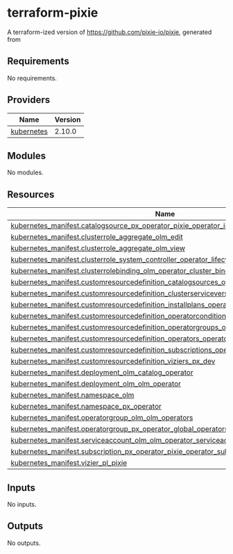 # terraform-pixie

A terraform-ized version of <https://github.com/pixie-io/pixie>, generated from

## Requirements

No requirements.

## Providers

| Name | Version |
|------|---------|
| <a name="provider_kubernetes"></a> [kubernetes](#provider\_kubernetes) | 2.10.0 |

## Modules

No modules.

## Resources

| Name | Type |
|------|------|
| [kubernetes_manifest.catalogsource_px_operator_pixie_operator_index](https://registry.terraform.io/providers/hashicorp/kubernetes/latest/docs/resources/manifest) | resource |
| [kubernetes_manifest.clusterrole_aggregate_olm_edit](https://registry.terraform.io/providers/hashicorp/kubernetes/latest/docs/resources/manifest) | resource |
| [kubernetes_manifest.clusterrole_aggregate_olm_view](https://registry.terraform.io/providers/hashicorp/kubernetes/latest/docs/resources/manifest) | resource |
| [kubernetes_manifest.clusterrole_system_controller_operator_lifecycle_manager](https://registry.terraform.io/providers/hashicorp/kubernetes/latest/docs/resources/manifest) | resource |
| [kubernetes_manifest.clusterrolebinding_olm_operator_cluster_binding_olm](https://registry.terraform.io/providers/hashicorp/kubernetes/latest/docs/resources/manifest) | resource |
| [kubernetes_manifest.customresourcedefinition_catalogsources_operators_coreos_com](https://registry.terraform.io/providers/hashicorp/kubernetes/latest/docs/resources/manifest) | resource |
| [kubernetes_manifest.customresourcedefinition_clusterserviceversions_operators_coreos_com](https://registry.terraform.io/providers/hashicorp/kubernetes/latest/docs/resources/manifest) | resource |
| [kubernetes_manifest.customresourcedefinition_installplans_operators_coreos_com](https://registry.terraform.io/providers/hashicorp/kubernetes/latest/docs/resources/manifest) | resource |
| [kubernetes_manifest.customresourcedefinition_operatorconditions_operators_coreos_com](https://registry.terraform.io/providers/hashicorp/kubernetes/latest/docs/resources/manifest) | resource |
| [kubernetes_manifest.customresourcedefinition_operatorgroups_operators_coreos_com](https://registry.terraform.io/providers/hashicorp/kubernetes/latest/docs/resources/manifest) | resource |
| [kubernetes_manifest.customresourcedefinition_operators_operators_coreos_com](https://registry.terraform.io/providers/hashicorp/kubernetes/latest/docs/resources/manifest) | resource |
| [kubernetes_manifest.customresourcedefinition_subscriptions_operators_coreos_com](https://registry.terraform.io/providers/hashicorp/kubernetes/latest/docs/resources/manifest) | resource |
| [kubernetes_manifest.customresourcedefinition_viziers_px_dev](https://registry.terraform.io/providers/hashicorp/kubernetes/latest/docs/resources/manifest) | resource |
| [kubernetes_manifest.deployment_olm_catalog_operator](https://registry.terraform.io/providers/hashicorp/kubernetes/latest/docs/resources/manifest) | resource |
| [kubernetes_manifest.deployment_olm_olm_operator](https://registry.terraform.io/providers/hashicorp/kubernetes/latest/docs/resources/manifest) | resource |
| [kubernetes_manifest.namespace_olm](https://registry.terraform.io/providers/hashicorp/kubernetes/latest/docs/resources/manifest) | resource |
| [kubernetes_manifest.namespace_px_operator](https://registry.terraform.io/providers/hashicorp/kubernetes/latest/docs/resources/manifest) | resource |
| [kubernetes_manifest.operatorgroup_olm_olm_operators](https://registry.terraform.io/providers/hashicorp/kubernetes/latest/docs/resources/manifest) | resource |
| [kubernetes_manifest.operatorgroup_px_operator_global_operators](https://registry.terraform.io/providers/hashicorp/kubernetes/latest/docs/resources/manifest) | resource |
| [kubernetes_manifest.serviceaccount_olm_olm_operator_serviceaccount](https://registry.terraform.io/providers/hashicorp/kubernetes/latest/docs/resources/manifest) | resource |
| [kubernetes_manifest.subscription_px_operator_pixie_operator_subscription](https://registry.terraform.io/providers/hashicorp/kubernetes/latest/docs/resources/manifest) | resource |
| [kubernetes_manifest.vizier_pl_pixie](https://registry.terraform.io/providers/hashicorp/kubernetes/latest/docs/resources/manifest) | resource |

## Inputs

No inputs.

## Outputs

No outputs.
